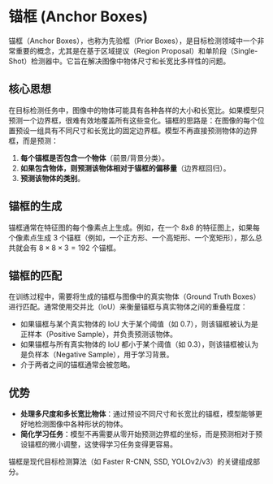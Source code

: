 # 锚框 (Anchor Boxes)

锚框（Anchor Boxes），也称为先验框（Prior Boxes），是目标检测领域中一个非常重要的概念，尤其是在基于区域提议（Region Proposal）和单阶段（Single-Shot）检测器中。它旨在解决图像中物体尺寸和长宽比多样性的问题。

## 核心思想

在目标检测任务中，图像中的物体可能具有各种各样的大小和长宽比。如果模型只预测一个边界框，很难有效地覆盖所有这些变化。锚框的思路是：在图像的每个位置预设一组具有不同尺寸和长宽比的固定边界框。模型不再直接预测物体的边界框，而是预测：

1.  **每个锚框是否包含一个物体**（前景/背景分类）。
2.  **如果包含物体，则预测该物体相对于锚框的偏移量**（边界框回归）。
3.  **预测该物体的类别**。

## 锚框的生成

锚框通常在特征图的每个像素点上生成。例如，在一个 8x8 的特征图上，如果每个像素点生成 3 个锚框（例如，一个正方形、一个高矩形、一个宽矩形），那么总共就会有 $8 \times 8 \times 3 = 192$ 个锚框。

## 锚框的匹配

在训练过程中，需要将生成的锚框与图像中的真实物体（Ground Truth Boxes）进行匹配。通常使用交并比（IoU）来衡量锚框与真实物体之间的重叠程度：

-   如果锚框与某个真实物体的 IoU 大于某个阈值（如 0.7），则该锚框被认为是正样本（Positive Sample），并负责预测该物体。
-   如果锚框与所有真实物体的 IoU 都小于某个阈值（如 0.3），则该锚框被认为是负样本（Negative Sample），用于学习背景。
-   介于两者之间的锚框通常会被忽略。

## 优势

- **处理多尺度和多长宽比物体**：通过预设不同尺寸和长宽比的锚框，模型能够更好地检测图像中各种形状的物体。
- **简化学习任务**：模型不再需要从零开始预测边界框的坐标，而是预测相对于预设锚框的微小调整，这使得学习任务变得更容易。

锚框是现代目标检测算法（如 Faster R-CNN, SSD, YOLOv2/v3）的关键组成部分。
